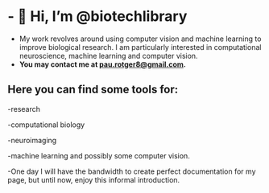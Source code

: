 # - 👋 Hi, I’m @biotechlibrary

- My work revolves around using computer vision and machine learning to improve biological research. I am particularly interested in computational neuroscience, machine learning and computer vision. 
- **You may contact me at pau.rotger8@gmail.com.**

## Here you can find some tools for:

-research 

-computational biology

-neuroimaging 

-machine learning and possibly some computer vision. 

-One day I will have the bandwidth to create perfect documentation for my page, but until now, enjoy this informal introduction. 
<!---
biotechlibrary/biotechlibrary is a ✨ special ✨ repository because its `README.md` (this file) appears on your GitHub profile.
You can click the Preview link to take a look at your changes.
--->
